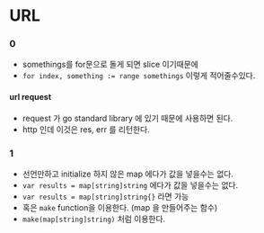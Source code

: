 # URL

### 0

- somethings를 for문으로 돌게 되면 slice 이기때문에
- ` for index, something := range somethings ` 이렇게 적어줄수있다.

#### url request

- request 가 go standard library 에 있기 때문에 사용하면 된다.
- http 인데 이것은 res, err 를 리턴한다.


### 1

- 선언만하고 initialize 하지 않은 map 에다가 값을 넣을수는 없다.
- ` var results = map[string]string ` 에다가 값을 넣을수는 없다.
- ` var results = map[string]string{} ` 라면 가능
- 혹은 `make` function을 이용한다. (map 을 만들어주는 함수)
- `make(map[string]string)` 처럼 이용한다.